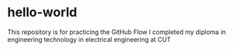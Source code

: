 # hello-world
This repository is for practicing the GitHub Flow
I completed my diploma in engineering technology in electrical engineering at CUT
